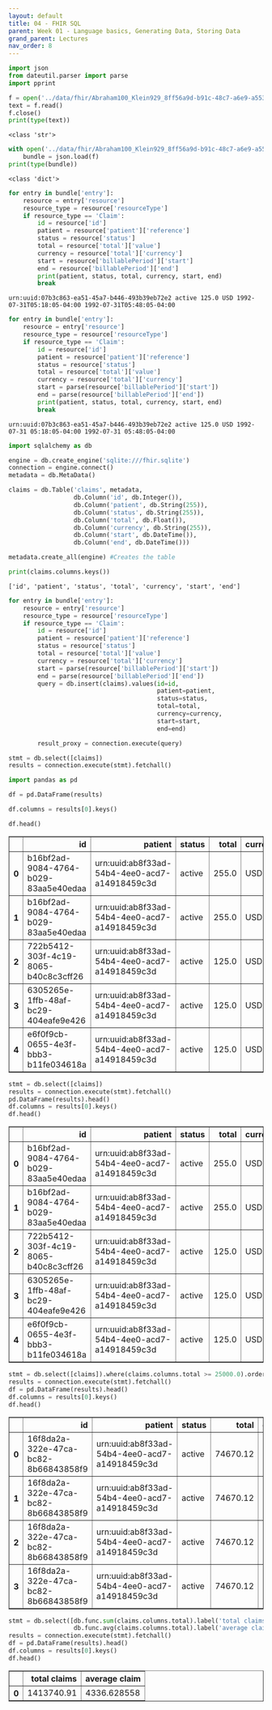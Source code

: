 ```yaml
---
layout: default
title: 04 - FHIR SQL
parent: Week 01 - Language basics, Generating Data, Storing Data
grand_parent: Lectures
nav_order: 8
---
```



```python
import json
from dateutil.parser import parse
import pprint
```


```python
f = open('../data/fhir/Abraham100_Klein929_8ff56a9d-b91c-48c7-a6e9-a55344881a36.json', 'r')
text = f.read()
f.close()
print(type(text))
```

    <class 'str'>



```python
with open('../data/fhir/Abraham100_Klein929_8ff56a9d-b91c-48c7-a6e9-a55344881a36.json') as f:
    bundle = json.load(f)
print(type(bundle))
```

    <class 'dict'>



```python
for entry in bundle['entry']:
    resource = entry['resource']
    resource_type = resource['resourceType']
    if resource_type == 'Claim':
        id = resource['id']
        patient = resource['patient']['reference']
        status = resource['status']
        total = resource['total']['value']
        currency = resource['total']['currency']
        start = resource['billablePeriod']['start']
        end = resource['billablePeriod']['end']
        print(patient, status, total, currency, start, end)
        break
```

    urn:uuid:07b3c863-ea51-45a7-b446-493b39eb72e2 active 125.0 USD 1992-07-31T05:18:05-04:00 1992-07-31T05:48:05-04:00



```python
for entry in bundle['entry']:
    resource = entry['resource']
    resource_type = resource['resourceType']
    if resource_type == 'Claim':
        id = resource['id']
        patient = resource['patient']['reference']
        status = resource['status']
        total = resource['total']['value']
        currency = resource['total']['currency']
        start = parse(resource['billablePeriod']['start'])
        end = parse(resource['billablePeriod']['end'])
        print(patient, status, total, currency, start, end)
        break
```

    urn:uuid:07b3c863-ea51-45a7-b446-493b39eb72e2 active 125.0 USD 1992-07-31 05:18:05-04:00 1992-07-31 05:48:05-04:00



```python
import sqlalchemy as db
```


```python
engine = db.create_engine('sqlite:///fhir.sqlite')
connection = engine.connect()
metadata = db.MetaData()
```


```python
claims = db.Table('claims', metadata,
                  db.Column('id', db.Integer()),
                  db.Column('patient', db.String(255)),
                  db.Column('status', db.String(255)),
                  db.Column('total', db.Float()),
                  db.Column('currency', db.String(255)),
                  db.Column('start', db.DateTime()),
                  db.Column('end', db.DateTime()))

metadata.create_all(engine) #Creates the table
```


```python
print(claims.columns.keys())
```

    ['id', 'patient', 'status', 'total', 'currency', 'start', 'end']



```python
for entry in bundle['entry']:
    resource = entry['resource']
    resource_type = resource['resourceType']
    if resource_type == 'Claim':
        id = resource['id']
        patient = resource['patient']['reference']
        status = resource['status']
        total = resource['total']['value']
        currency = resource['total']['currency']
        start = parse(resource['billablePeriod']['start'])
        end = parse(resource['billablePeriod']['end'])        
        query = db.insert(claims).values(id=id, 
                                         patient=patient,
                                         status=status,
                                         total=total,
                                         currency=currency,
                                         start=start,
                                         end=end)

        result_proxy = connection.execute(query)
```


```python
stmt = db.select([claims])
results = connection.execute(stmt).fetchall()
```


```python
import pandas as pd
```


```python
df = pd.DataFrame(results)
```


```python
df.columns = results[0].keys()
```


```python
df.head()
```




<div>
<style scoped>
    .dataframe tbody tr th:only-of-type {
        vertical-align: middle;
    }

    .dataframe tbody tr th {
        vertical-align: top;
    }

    .dataframe thead th {
        text-align: right;
    }
</style>
<table border="1" class="dataframe">
  <thead>
    <tr style="text-align: right;">
      <th></th>
      <th>id</th>
      <th>patient</th>
      <th>status</th>
      <th>total</th>
      <th>currency</th>
      <th>start</th>
      <th>end</th>
    </tr>
  </thead>
  <tbody>
    <tr>
      <th>0</th>
      <td>b16bf2ad-9084-4764-b029-83aa5e40edaa</td>
      <td>urn:uuid:ab8f33ad-54b4-4ee0-acd7-a14918459c3d</td>
      <td>active</td>
      <td>255.0</td>
      <td>USD</td>
      <td>1988-04-23 13:35:04</td>
      <td>1988-04-23 13:50:04</td>
    </tr>
    <tr>
      <th>1</th>
      <td>b16bf2ad-9084-4764-b029-83aa5e40edaa</td>
      <td>urn:uuid:ab8f33ad-54b4-4ee0-acd7-a14918459c3d</td>
      <td>active</td>
      <td>255.0</td>
      <td>USD</td>
      <td>1988-04-23 13:35:04</td>
      <td>1988-04-23 13:50:04</td>
    </tr>
    <tr>
      <th>2</th>
      <td>722b5412-303f-4c19-8065-b40c8c3cff26</td>
      <td>urn:uuid:ab8f33ad-54b4-4ee0-acd7-a14918459c3d</td>
      <td>active</td>
      <td>125.0</td>
      <td>USD</td>
      <td>1988-04-23 13:35:04</td>
      <td>1988-04-23 13:50:04</td>
    </tr>
    <tr>
      <th>3</th>
      <td>6305265e-1ffb-48af-bc29-404eafe9e426</td>
      <td>urn:uuid:ab8f33ad-54b4-4ee0-acd7-a14918459c3d</td>
      <td>active</td>
      <td>125.0</td>
      <td>USD</td>
      <td>1991-08-03 13:35:04</td>
      <td>1991-08-03 13:50:04</td>
    </tr>
    <tr>
      <th>4</th>
      <td>e6f0f9cb-0655-4e3f-bbb3-b11fe034618a</td>
      <td>urn:uuid:ab8f33ad-54b4-4ee0-acd7-a14918459c3d</td>
      <td>active</td>
      <td>125.0</td>
      <td>USD</td>
      <td>1997-08-09 13:35:04</td>
      <td>1997-08-09 14:50:04</td>
    </tr>
  </tbody>
</table>
</div>




```python
stmt = db.select([claims])
results = connection.execute(stmt).fetchall()
pd.DataFrame(results).head()
df.columns = results[0].keys()
df.head()
```




<div>
<style scoped>
    .dataframe tbody tr th:only-of-type {
        vertical-align: middle;
    }

    .dataframe tbody tr th {
        vertical-align: top;
    }

    .dataframe thead th {
        text-align: right;
    }
</style>
<table border="1" class="dataframe">
  <thead>
    <tr style="text-align: right;">
      <th></th>
      <th>id</th>
      <th>patient</th>
      <th>status</th>
      <th>total</th>
      <th>currency</th>
      <th>start</th>
      <th>end</th>
    </tr>
  </thead>
  <tbody>
    <tr>
      <th>0</th>
      <td>b16bf2ad-9084-4764-b029-83aa5e40edaa</td>
      <td>urn:uuid:ab8f33ad-54b4-4ee0-acd7-a14918459c3d</td>
      <td>active</td>
      <td>255.0</td>
      <td>USD</td>
      <td>1988-04-23 13:35:04</td>
      <td>1988-04-23 13:50:04</td>
    </tr>
    <tr>
      <th>1</th>
      <td>b16bf2ad-9084-4764-b029-83aa5e40edaa</td>
      <td>urn:uuid:ab8f33ad-54b4-4ee0-acd7-a14918459c3d</td>
      <td>active</td>
      <td>255.0</td>
      <td>USD</td>
      <td>1988-04-23 13:35:04</td>
      <td>1988-04-23 13:50:04</td>
    </tr>
    <tr>
      <th>2</th>
      <td>722b5412-303f-4c19-8065-b40c8c3cff26</td>
      <td>urn:uuid:ab8f33ad-54b4-4ee0-acd7-a14918459c3d</td>
      <td>active</td>
      <td>125.0</td>
      <td>USD</td>
      <td>1988-04-23 13:35:04</td>
      <td>1988-04-23 13:50:04</td>
    </tr>
    <tr>
      <th>3</th>
      <td>6305265e-1ffb-48af-bc29-404eafe9e426</td>
      <td>urn:uuid:ab8f33ad-54b4-4ee0-acd7-a14918459c3d</td>
      <td>active</td>
      <td>125.0</td>
      <td>USD</td>
      <td>1991-08-03 13:35:04</td>
      <td>1991-08-03 13:50:04</td>
    </tr>
    <tr>
      <th>4</th>
      <td>e6f0f9cb-0655-4e3f-bbb3-b11fe034618a</td>
      <td>urn:uuid:ab8f33ad-54b4-4ee0-acd7-a14918459c3d</td>
      <td>active</td>
      <td>125.0</td>
      <td>USD</td>
      <td>1997-08-09 13:35:04</td>
      <td>1997-08-09 14:50:04</td>
    </tr>
  </tbody>
</table>
</div>




```python
stmt = db.select([claims]).where(claims.columns.total >= 25000.0).order_by(db.desc(claims.columns.total))
results = connection.execute(stmt).fetchall()
df = pd.DataFrame(results).head()
df.columns = results[0].keys()
df.head()
```




<div>
<style scoped>
    .dataframe tbody tr th:only-of-type {
        vertical-align: middle;
    }

    .dataframe tbody tr th {
        vertical-align: top;
    }

    .dataframe thead th {
        text-align: right;
    }
</style>
<table border="1" class="dataframe">
  <thead>
    <tr style="text-align: right;">
      <th></th>
      <th>id</th>
      <th>patient</th>
      <th>status</th>
      <th>total</th>
      <th>currency</th>
      <th>start</th>
      <th>end</th>
    </tr>
  </thead>
  <tbody>
    <tr>
      <th>0</th>
      <td>16f8da2a-322e-47ca-bc82-8b66843858f9</td>
      <td>urn:uuid:ab8f33ad-54b4-4ee0-acd7-a14918459c3d</td>
      <td>active</td>
      <td>74670.12</td>
      <td>USD</td>
      <td>2015-12-26 12:35:04</td>
      <td>2015-12-26 17:50:04</td>
    </tr>
    <tr>
      <th>1</th>
      <td>16f8da2a-322e-47ca-bc82-8b66843858f9</td>
      <td>urn:uuid:ab8f33ad-54b4-4ee0-acd7-a14918459c3d</td>
      <td>active</td>
      <td>74670.12</td>
      <td>USD</td>
      <td>2015-12-26 12:35:04</td>
      <td>2015-12-26 17:50:04</td>
    </tr>
    <tr>
      <th>2</th>
      <td>16f8da2a-322e-47ca-bc82-8b66843858f9</td>
      <td>urn:uuid:ab8f33ad-54b4-4ee0-acd7-a14918459c3d</td>
      <td>active</td>
      <td>74670.12</td>
      <td>USD</td>
      <td>2015-12-26 12:35:04</td>
      <td>2015-12-26 17:50:04</td>
    </tr>
    <tr>
      <th>3</th>
      <td>16f8da2a-322e-47ca-bc82-8b66843858f9</td>
      <td>urn:uuid:ab8f33ad-54b4-4ee0-acd7-a14918459c3d</td>
      <td>active</td>
      <td>74670.12</td>
      <td>USD</td>
      <td>2015-12-26 12:35:04</td>
      <td>2015-12-26 17:50:04</td>
    </tr>
  </tbody>
</table>
</div>




```python
stmt = db.select([db.func.sum(claims.columns.total).label('total claims'),
                  db.func.avg(claims.columns.total).label('average claim')])
results = connection.execute(stmt).fetchall()
df = pd.DataFrame(results).head()
df.columns = results[0].keys()
df.head()
```




<div>
<style scoped>
    .dataframe tbody tr th:only-of-type {
        vertical-align: middle;
    }

    .dataframe tbody tr th {
        vertical-align: top;
    }

    .dataframe thead th {
        text-align: right;
    }
</style>
<table border="1" class="dataframe">
  <thead>
    <tr style="text-align: right;">
      <th></th>
      <th>total claims</th>
      <th>average claim</th>
    </tr>
  </thead>
  <tbody>
    <tr>
      <th>0</th>
      <td>1413740.91</td>
      <td>4336.628558</td>
    </tr>
  </tbody>
</table>
</div>




```python

```
